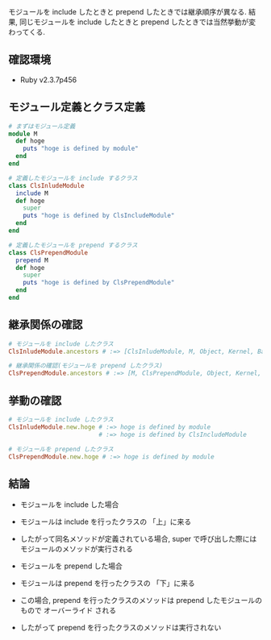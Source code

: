 モジュールを include したときと prepend したときでは継承順序が異なる.
結果, 同じモジュールを include したときと prepend したときでは当然挙動が変わってくる.

## 確認環境
* Ruby v2.3.7p456

## モジュール定義とクラス定義

```ruby:define_module_define_class.rb
# まずはモジュール定義
module M
  def hoge
    puts "hoge is defined by module"
  end
end

# 定義したモジュールを include するクラス
class ClsInludeModule
  include M
  def hoge
    super
    puts "hoge is defined by ClsIncludeModule"
  end
end

# 定義したモジュールを prepend するクラス
class ClsPrependModule
  prepend M
  def hoge
    super
    puts "hoge is defined by ClsPrependModule"
  end
end
```

## 継承関係の確認
```ruby:verify_inheritane.rb
# モジュールを include したクラス
ClsInludeModule.ancestors # :=> [ClsInludeModule, M, Object, Kernel, BasicObject]

# 継承関係の確認(モジュールを prepend したクラス)
ClsPrependModule.ancestors # :=> [M, ClsPrependModule, Object, Kernel, BasicObject]
```

## 挙動の確認
```ruby:verify_behavior.rb
# モジュールを include したクラス
ClsInludeModule.new.hoge # :=> hoge is defined by module
                         # :=> hoge is defined by ClsIncludeModule

# モジュールを prepend したクラス
ClsPrependModule.new.hoge # :=> hoge is defined by module
```

## 結論
* モジュールを include した場合
 * モジュールは include を行ったクラスの 「上」に来る
 * したがって同名メソッドが定義されている場合, super で呼び出した際には モジュールのメソッドが実行される

* モジュールを prepend した場合
 * モジュールは prepend を行ったクラスの 「下」に来る
 * この場合, prepend を行ったクラスのメソッドは prepend したモジュールのもので オーバーライド される
 * したがって prepend を行ったクラスのメソッドは実行されない
